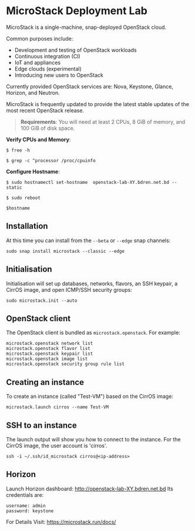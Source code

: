 # MicroStack Deployment Lab

MicroStack is a single-machine, snap-deployed OpenStack cloud.

Common purposes include:

* Development and testing of OpenStack workloads
* Continuous integration (CI)
* IoT and appliances
* Edge clouds (experimental)
* Introducing new users to OpenStack

Currently provided OpenStack services are: Nova, Keystone, Glance, Horizon, and
Neutron.

MicroStack is frequently updated to provide the latest stable updates of the
most recent OpenStack release.

> **Requirements**:
  You will need at least 2 CPUs, 8 GiB of memory, and 100 GiB of disk space.

 **Verify CPUs and Memory**:
 
    $ free -h
    
    $ grep -c ^processor /proc/cpuinfo

 **Configure Hostname**:
    
    $ sudo hostnamectl set-hostname  openstack-lab-XY.bdren.net.bd --static
    
    $ sudo reboot
    
    $hostname


## Installation

At this time you can install from the `--beta` or `--edge` snap channels:

    sudo snap install microstack --classic --edge

## Initialisation

Initialisation will set up databases, networks, flavors, an SSH keypair, a
CirrOS image, and open ICMP/SSH security groups:

    sudo microstack.init --auto

## OpenStack client

The OpenStack client is bundled as `microstack.openstack`. For example:

    microstack.openstack network list
    microstack.openstack flavor list
    microstack.openstack keypair list
    microstack.openstack image list
    microstack.openstack security group rule list

## Creating an instance

To create an instance (called "Test-VM") based on the CirrOS image:

    microstack.launch cirros --name Test-VM

## SSH to an instance

The launch output will show you how to connect to the instance. For the CirrOS
image, the user account is 'cirros'.

    ssh -i ~/.ssh/id_microstack cirros@<ip-address>

## Horizon

Launch Horizon dashboard: http://openstack-lab-XY.bdren.net.bd 
Its credentials are:

    username: admin
    password: keystone

For Details Visit: https://microstack.run/docs/
